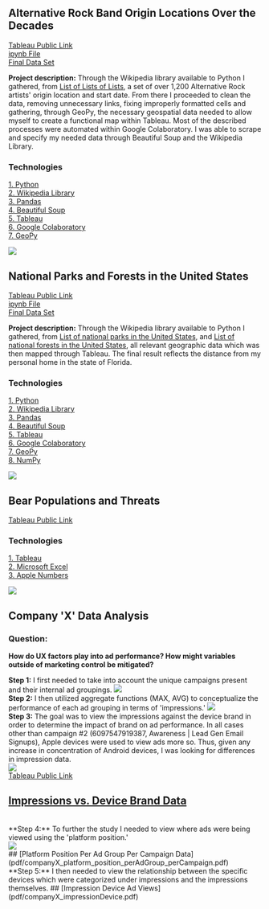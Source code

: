 ## Alternative Rock Band Origin Locations Over the Decades

<a href="https://public.tableau.com/profile/hunter.walker#!/vizhome/AltRock/Sheet1?publish=yes">Tableau Public Link</a>
<br>
[ipynb File](pdf/AltRock.ipynb)
<br>
[Final Data Set](pdf/geospatial.pdf)

**Project description:** Through the Wikipedia library available to Python I gathered, from <a href="https://en.wikipedia.org/wiki/List_of_lists_of_lists">List of Lists of Lists</a>,
a set of over 1,200 Alternative Rock artists' origin location and start date. From there I proceeded to clean the data, removing unnecessary links, 
fixing improperly formatted cells and gathering, through GeoPy, the necessary geospatial data needed to allow myself to create a functional map within Tableau.
Most of the described processes were automated within Google Colaboratory. I was able to scrape and specify my needed data through Beautiful Soup and the Wikipedia
Library.

### Technologies 
<p>
 <a href="https://www.python.org">1. Python</a>
  <br>
 <a href="https://pypi.org/project/wikipedia/">2. Wikipedia Library</a>
  <br>
 <a href="https://pandas.pydata.org">3. Pandas</a>
  <br>
 <a href="https://www.crummy.com/software/BeautifulSoup/">4. Beautiful Soup</a> 
  <br>
 <a href="https://www.tableau.com">5. Tableau</a>  
  <br>
 <a href="https://colab.research.google.com/notebooks/intro.ipynb#recent=true">6. Google Colaboratory</a>   
  <br>
   <a href="https://geopy.readthedocs.io/en/stable/">7. GeoPy</a>  
  <br>
</p>  

<img src="images/altrockmap.png?raw=true"/>

## National Parks and Forests in the United States

<a href="https://public.tableau.com/profile/hunter.walker#!/vizhome/NatlParks_Forests/Sheet1?publish=yes">Tableau Public Link</a>
<br>
[ipynb File](pdf/NatlParksForests.ipynb)
<br>
[Final Data Set](pdf/Parks_Forests.pdf)

**Project description:** Through the Wikipedia library available to Python I gathered, from <a href="https://en.wikipedia.org/wiki/List_of_national_parks_of_the_United_States">List of national parks in the United States</a>, and <a href="https://en.wikipedia.org/wiki/List_of_national_forests_of_the_United_States">List of national forests in the United States</a>, all relevant geographic data which was then mapped through Tableau. The final result reflects the distance from my personal home in the state of Florida.

### Technologies 
<p>
 <a href="https://www.python.org">1. Python</a>
  <br>
 <a href="https://pypi.org/project/wikipedia/">2. Wikipedia Library</a>
  <br>
 <a href="https://pandas.pydata.org">3. Pandas</a>
  <br>
 <a href="https://www.crummy.com/software/BeautifulSoup/">4. Beautiful Soup</a> 
  <br>
 <a href="https://www.tableau.com">5. Tableau</a>  
  <br>
 <a href="https://colab.research.google.com/notebooks/intro.ipynb#recent=true">6. Google Colaboratory</a>   
  <br>
   <a href="https://geopy.readthedocs.io/en/stable/">7. GeoPy</a>  
  <br>
 <a href="https://numpy.org">8. NumPy</a>  
  <br>
</p>  

<img src="images/Screen Shot 2021-03-28 at 5.42.42 PM.png"/>

## Bear Populations and Threats

<a href="https://public.tableau.com/profile/hunter.walker#!/vizhome/BearStatus/Dashboard1">Tableau Public Link</a>
<br>

### Technologies 
<p>
 <a href="https://www.tableau.com">1. Tableau</a>  
  <br>
 <a href="https://www.microsoft.com/en-us/microsoft-365/excel">2. Microsoft Excel</a>  
  <br>
   <a href="https://www.apple.com/numbers/">3. Apple Numbers</a>  
  <br>
 </p>
  
 <img src="images/bears.png"/>
 
## Company 'X' Data Analysis

### Question:
**How do UX factors play into ad performance? How might variables outside of marketing control be mitigated?**

**Step 1:** I first needed to take into account the unique campaigns present and their internal ad groupings. 
<img src="images/Distinct_Campaigns.png"/>
<br>
**Step 2:** I then utilized aggregate functions (MAX, AVG) to conceptualize the performance of each ad grouping in terms of 'impressions.'
<img src="images/Average_Impressions_Per_Ad_Group.png"/>
<br>
**Step 3:** The goal was to view the impressions against the device brand in order to determine the impact of brand on ad performance. In all cases other than campaign #2 (6097547919387, Awareness | Lead Gen Email Signups), Apple devices were used to view ads more so. Thus, given any increase in concentration of Android devices, I was looking for differences in impression data.  
<img src="images/Device_For_Percentage.png"/>
<br>
<a href="https://public.tableau.com/profile/hunter.walker#!/vizhome/AltRock/Sheet1?publish=yes">Tableau Public Link</a>
<br>
## [Impressions vs. Device Brand Data](pdf/companyX_impressions_vs_brand.pdf)
<br>
**Step 4:** To further the study I needed to view where ads were being viewed using the 'platform position.'
<br>
<img src="images/platform_position_q.png"/>
<br>
## [Platform Position Per Ad Group Per Campaign Data](pdf/companyX_platform_position_perAdGroup_perCampaign.pdf)
<br>
**Step 5:** I then needed to view the relationship between the specific devices which were categorized under impressions and the impressions themselves. 
## [Impression Device Ad Views](pdf/companyX_impressionDevice.pdf)

  

